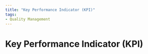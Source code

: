 ```yaml
---
title: "Key Performance Indicator (KPI)"
tags: 
- Quality Management
---
```

# Key Performance Indicator (KPI)

